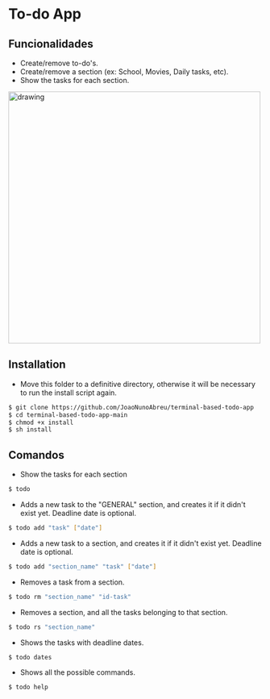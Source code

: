 # To-do App

## Funcionalidades

* Create/remove to-do's.
* Create/remove a section (ex: School, Movies, Daily tasks, etc).
* Show the tasks for each section.

<img src="https://i.imgur.com/05jNN4e.png" alt="drawing" width="500"/>

## Installation

- Move this folder to a definitive directory, otherwise it will be necessary to run the install script again.

```bash 
$ git clone https://github.com/JoaoNunoAbreu/terminal-based-todo-app
$ cd terminal-based-todo-app-main
$ chmod +x install
$ sh install
```

## Comandos

* Show the tasks for each section

```bash
$ todo
```

* Adds a new task to the "GENERAL" section, and creates it if it didn't exist yet. Deadline date is optional.

```bash
$ todo add "task" ["date"]
```

* Adds a new task to a section, and creates it if it didn't exist yet. Deadline date is optional.

```bash
$ todo add "section_name" "task" ["date"]
```

* Removes a task from a section.

```bash
$ todo rm "section_name" "id-task"
```

* Removes a section, and all the tasks belonging to that section.

```bash
$ todo rs "section_name"
```

* Shows the tasks with deadline dates.

```bash
$ todo dates
```

* Shows all the possible commands.

```bash
$ todo help
```
